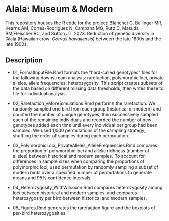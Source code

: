 # Alala: Museum & Modern
This repository houses the R code for the project: Blanchet G, Bellinger MR, Kearns AM, Cortes-Rodriguez N, Campana MG, Rutz C, Masuda BM,Fleischer RC, and Sutton JT. 2023. Reduction of genetic diversity in ‘Alalā (Hawaiian crow; *Corvus hawaiiensis*) between the late 1800s and the late 1900s.

## Description

- 01_FormatInputFile.Rmd formats the "hard-called genotypes" files for the following downstream analysis: rarefaction, polymorphic loci, private alleles, allele frequencies, heterozygosity. This script creates subsets of the data based on different missing data thresholds, then writes these to file for individual analysis.

- 02_Rarefaction_vMoreSimulations.Rmd performs the rarefaction. We randomly sampled one bird from each group (historical or modern) and counted the number of unique genotypes, then successively sampled each of the remaining individuals and recorded the number of new genotypes added each time until every individual per group had been sampled. We used 1,000 permutations of the sampling strategy, shuffling the order of samples during each permutation.

- 03_PolymorphicLoci_PrivateAlleles_AlleleFrequencies.Rmd compares the proportion of polymorphic loci and allelic richness (number of alleles) between historical and modern samples. To account for differences in sample sizes when comparing the proportions of polymorphic loci, used permutation by randomly sampling a subset of modern birds over a specified number of permutations to generate means and 95% confidence intervals.

- 04_Heterozygosity_WithWilcoxon.Rmd compares heterozygosity among loci between historical and modern samples, and compares heterozygosity per bird between historical and modern samples.

- 05_Figures.Rmd  generates the rarefaction figure and the boxplots of per-bird heterozygosities.